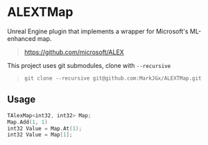 # ALEXTMap
Unreal Engine plugin that implements a wrapper for Microsoft's ML-enhanced map.
> https://github.com/microsoft/ALEX

This project uses git submodules, clone with `--recursive`

> ```git clone --recursive git@github.com:MarkJGx/ALEXTMap.git```

## Usage
```cpp
TAlexMap<int32, int32> Map;
Map.Add(1, 1)
int32 Value = Map.At(1);
int32 Value = Map[1];
```
